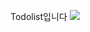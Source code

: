 Todolist입니다
<img src="https://user-images.githubusercontent.com/109011766/181488427-ad0bab21-0142-489c-ae63-94d37f4071b5.gif">
